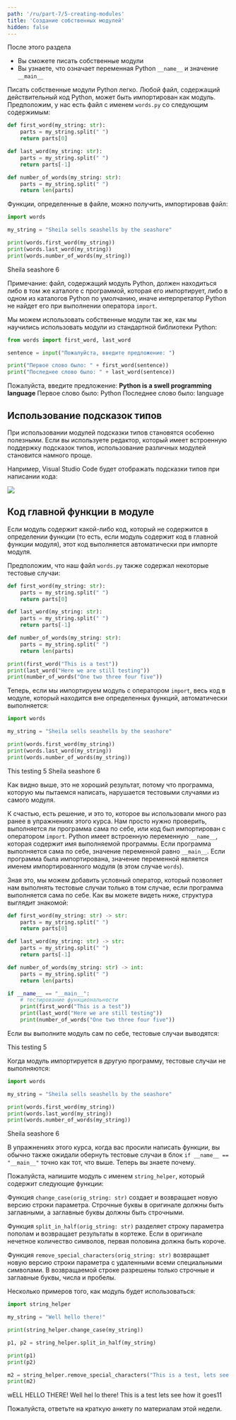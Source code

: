 ```yaml
---
path: '/ru/part-7/5-creating-modules'
title: 'Создание собственных модулей'
hidden: false
---
```


<text-box variant='learningObjectives' name="Цели обучения">

После этого раздела

- Вы сможете писать собственные модули
- Вы узнаете, что означает переменная Python `__name__` и значение `__main__`

</text-box>

Писать собственные модули Python легко. Любой файл, содержащий действительный код Python, может быть импортирован как модуль. Предположим, у нас есть файл с именем `words.py` со следующим содержимым:

```python
def first_word(my_string: str):
    parts = my_string.split(" ")
    return parts[0]

def last_word(my_string: str):
    parts = my_string.split(" ")
    return parts[-1]

def number_of_words(my_string: str):
    parts = my_string.split(" ")
    return len(parts)
```

Функции, определенные в файле, можно получить, импортировав файл:

```python
import words

my_string = "Sheila sells seashells by the seashore"

print(words.first_word(my_string))
print(words.last_word(my_string))
print(words.number_of_words(my_string))
```

<sample-output>

Sheila
seashore
6

</sample-output>

Примечание: файл, содержащий модуль Python, должен находиться либо в том же каталоге с программой, которая его импортирует, либо в одном из каталогов Python по умолчанию, иначе интерпретатор Python не найдет его при выполнении оператора `import`.

Мы можем использовать собственные модули так же, как мы научились использовать модули из стандартной библиотеки Python:

```python
from words import first_word, last_word

sentence = input("Пожалуйста, введите предложение: ")

print("Первое слово было: " + first_word(sentence))
print("Последнее слово было: " + last_word(sentence))
```

<sample-output>

Пожалуйста, введите предложение: **Python is a swell programming language**
Первое слово было: Python
Последнее слово было: language

</sample-output>

## Использование подсказок типов

При использовании модулей подсказки типов становятся особенно полезными. Если вы используете редактор, который имеет встроенную поддержку подсказок типов, использование различных модулей становится намного проще.

Например, Visual Studio Code будет отображать подсказки типов при написании кода:

<img src="../../part-7/7_vihje.png">

## Код главной функции в модуле

Если модуль содержит какой-либо код, который не содержится в определении функции (то есть, если модуль содержит код в главной функции модуля), этот код выполняется автоматически при импорте модуля.

Предположим, что наш файл `words.py` также содержал некоторые тестовые случаи:

```python
def first_word(my_string: str):
    parts = my_string.split(" ")
    return parts[0]

def last_word(my_string: str):
    parts = my_string.split(" ")
    return parts[-1]

def number_of_words(my_string: str):
    parts = my_string.split(" ")
    return len(parts)

print(first_word("This is a test"))
print(last_word("Here we are still testing"))
print(number_of_words("One two three four five"))
```

Теперь, если мы импортируем модуль с оператором `import`, весь код в модуле, который находится вне определенных функций, автоматически выполняется:

```python
import words

my_string = "Sheila sells seashells by the seashore"

print(words.first_word(my_string))
print(words.last_word(my_string))
print(words.number_of_words(my_string))
```

<sample-output>

This
testing
5
Sheila
seashore
6

</sample-output>

Как видно выше, это не хороший результат, потому что программа, которую мы пытаемся написать, нарушается тестовыми случаями из самого модуля.

К счастью, есть решение, и это то, которое вы использовали много раз ранее в упражнениях этого курса. Нам просто нужно проверить, выполняется ли программа сама по себе, или код был импортирован с оператором `import`. Python имеет встроенную переменную `__name__`, которая содержит имя выполняемой программы. Если программа выполняется сама по себе, значение переменной равно `__main__`. Если программа была импортирована, значение переменной является именем импортированного модуля (в этом случае `words`).

Зная это, мы можем добавить условный оператор, который позволяет нам выполнять тестовые случаи только в том случае, если программа выполняется сама по себе. Как вы можете видеть ниже, структура выглядит знакомой:

```python
def first_word(my_string: str) -> str:
    parts = my_string.split(" ")
    return parts[0]

def last_word(my_string: str) -> str:
    parts = my_string.split(" ")
    return parts[-1]

def number_of_words(my_string: str) -> int:
    parts = my_string.split(" ")
    return len(parts)

if __name__ == "__main__":
    # тестирование функциональности
    print(first_word("This is a test"))
    print(last_word("Here we are still testing"))
    print(number_of_words("One two three four five"))
```

Если вы выполните модуль сам по себе, тестовые случаи выводятся:

<sample-output>

This
testing
5

</sample-output>

Когда модуль импортируется в другую программу, тестовые случаи не выполняются:

```python
import words

my_string = "Sheila sells seashells by the seashore"

print(words.first_word(my_string))
print(words.last_word(my_string))
print(words.number_of_words(my_string))
```

<sample-output>

Sheila
seashore
6

</sample-output>

В упражнениях этого курса, когда вас просили написать функции, вы обычно также ожидали обернуть тестовые случаи в блок `if __name__ == "__main__"` точно как тот, что выше. Теперь вы знаете почему.

<programming-exercise name='String helper' tmcname='part07-17_string_helper'>

Пожалуйста, напишите модуль с именем `string_helper`, который содержит следующие функции:

Функция `change_case(orig_string: str)` создает и возвращает новую версию строки параметра. Строчные буквы в оригинале должны быть заглавными, а заглавные буквы должны быть строчными.

Функция `split_in_half(orig_string: str)` разделяет строку параметра пополам и возвращает результаты в кортеже. Если в оригинале нечетное количество символов, первая половина должна быть короче.

Функция `remove_special_characters(orig_string: str)` возвращает новую версию строки параметра с удаленными всеми специальными символами. В возвращаемой строке разрешены только строчные и заглавные буквы, числа и пробелы.

Несколько примеров того, как модуль будет использоваться:

```python
import string_helper

my_string = "Well hello there!"

print(string_helper.change_case(my_string))

p1, p2 = string_helper.split_in_half(my_string)

print(p1)
print(p2)

m2 = string_helper.remove_special_characters("This is a test, lets see how it goes!!!11!")
print(m2)
```

<sample-output>

wELL HELLO THERE!
Well hel
lo there!
This is a test lets see how it goes11

</sample-output>

</programming-exercise>

<!---
<quiz id="2203412c-628c-54a3-bd77-edebd5ce4f67"></quiz>
-->

Пожалуйста, ответьте на краткую анкету по материалам этой недели.

<quiz id="483d5609-6819-5c77-86b1-bc8ce20a2e18"></quiz>